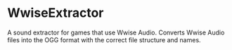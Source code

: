 # WwiseExtractor

A sound extractor for games that use Wwise Audio. Converts Wwise Audio files into the OGG format with the correct file structure and names.